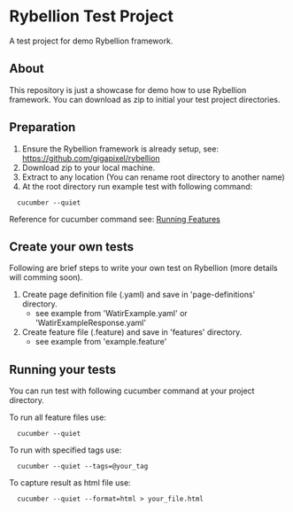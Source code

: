 Rybellion Test Project
======================
A test project for demo Rybellion framework.

About
-----
This repository is just a showcase for demo how to use Rybellion framework.
You can download as zip to initial your test project directories.

Preparation
-----------
1. Ensure the Rybellion framework is already setup, see: https://github.com/gigapixel/rybellion
2. Download zip to your local machine.
3. Extract to any location (You can rename root directory to another name)
4. At the root directory run example test with following command:

```
  cucumber --quiet
```

Reference for cucumber command see: [Running Features](https://github.com/cucumber/cucumber/wiki/Running-Features)

Create your own tests
---------------------
Following are brief steps to write your own test on Rybellion (more details will comming soon).

1. Create page definition file (.yaml) and save in 'page-definitions' directory.
   * see example from 'WatirExample.yaml' or 'WatirExampleResponse.yaml'
2. Create feature file (.feature) and save in 'features' directory.
   * see example from 'example.feature'

Running your tests
------------------
You can run test with following cucumber command at your project directory.

To run all feature files use:
```
  cucumber --quiet
```
To run with specified tags use:
```
  cucumber --quiet --tags=@your_tag
```
To capture result as html file use:
```
  cucumber --quiet --format=html > your_file.html
```

